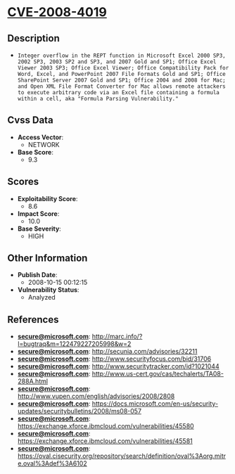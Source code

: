 
# [CVE-2008-4019](https://cve.mitre.org/cgi-bin/cvename.cgi?name=CVE-2008-4019)

## Description

- `Integer overflow in the REPT function in Microsoft Excel 2000 SP3, 2002 SP3, 2003 SP2 and SP3, and 2007 Gold and SP1; Office Excel Viewer 2003 SP3; Office Excel Viewer; Office Compatibility Pack for Word, Excel, and PowerPoint 2007 File Formats Gold and SP1; Office SharePoint Server 2007 Gold and SP1; Office 2004 and 2008 for Mac; and Open XML File Format Converter for Mac allows remote attackers to execute arbitrary code via an Excel file containing a formula within a cell, aka "Formula Parsing Vulnerability."`

## Cvss Data

- **Access Vector**:
  - NETWORK
- **Base Score**:
  - 9.3

## Scores

- **Exploitability Score**:
  - 8.6
- **Impact Score**:
  - 10.0
- **Base Severity**:
  - HIGH

## Other Information

- **Publish Date**:
  - 2008-10-15 00:12:15
- **Vulnerability Status**:
  - Analyzed

## References

- **secure@microsoft.com**: http://marc.info/?l=bugtraq&m=122479227205998&w=2
- **secure@microsoft.com**: http://secunia.com/advisories/32211
- **secure@microsoft.com**: http://www.securityfocus.com/bid/31706
- **secure@microsoft.com**: http://www.securitytracker.com/id?1021044
- **secure@microsoft.com**: http://www.us-cert.gov/cas/techalerts/TA08-288A.html
- **secure@microsoft.com**: http://www.vupen.com/english/advisories/2008/2808
- **secure@microsoft.com**: https://docs.microsoft.com/en-us/security-updates/securitybulletins/2008/ms08-057
- **secure@microsoft.com**: https://exchange.xforce.ibmcloud.com/vulnerabilities/45580
- **secure@microsoft.com**: https://exchange.xforce.ibmcloud.com/vulnerabilities/45581
- **secure@microsoft.com**: https://oval.cisecurity.org/repository/search/definition/oval%3Aorg.mitre.oval%3Adef%3A6102
